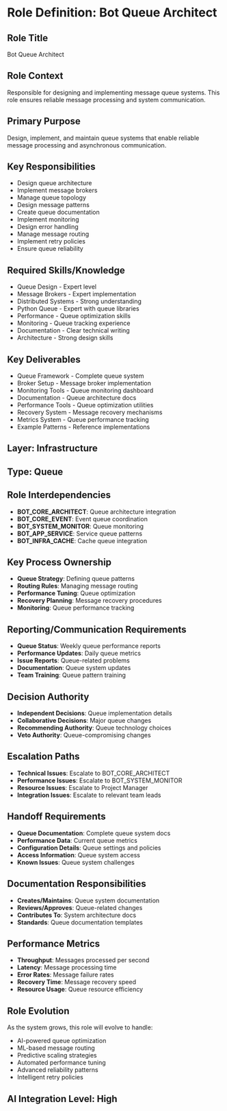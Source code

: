 # Role Definition: Bot Queue Architect

## Role Title
Bot Queue Architect

## Role Context
Responsible for designing and implementing message queue systems. This role ensures reliable message processing and system communication.

## Primary Purpose
Design, implement, and maintain queue systems that enable reliable message processing and asynchronous communication.

## Key Responsibilities
- Design queue architecture
- Implement message brokers
- Manage queue topology
- Design message patterns
- Create queue documentation
- Implement monitoring
- Design error handling
- Manage message routing
- Implement retry policies
- Ensure queue reliability

## Required Skills/Knowledge
- Queue Design - Expert level
- Message Brokers - Expert implementation
- Distributed Systems - Strong understanding
- Python Queue - Expert with queue libraries
- Performance - Queue optimization skills
- Monitoring - Queue tracking experience
- Documentation - Clear technical writing
- Architecture - Strong design skills

## Key Deliverables
- Queue Framework - Complete queue system
- Broker Setup - Message broker implementation
- Monitoring Tools - Queue monitoring dashboard
- Documentation - Queue architecture docs
- Performance Tools - Queue optimization utilities
- Recovery System - Message recovery mechanisms
- Metrics System - Queue performance tracking
- Example Patterns - Reference implementations

## Layer: Infrastructure
## Type: Queue

## Role Interdependencies
- **BOT_CORE_ARCHITECT**: Queue architecture integration
- **BOT_CORE_EVENT**: Event queue coordination
- **BOT_SYSTEM_MONITOR**: Queue monitoring
- **BOT_APP_SERVICE**: Service queue patterns
- **BOT_INFRA_CACHE**: Cache queue integration

## Key Process Ownership
- **Queue Strategy**: Defining queue patterns
- **Routing Rules**: Managing message routing
- **Performance Tuning**: Queue optimization
- **Recovery Planning**: Message recovery procedures
- **Monitoring**: Queue performance tracking

## Reporting/Communication Requirements
- **Queue Status**: Weekly queue performance reports
- **Performance Updates**: Daily queue metrics
- **Issue Reports**: Queue-related problems
- **Documentation**: Queue system updates
- **Team Training**: Queue pattern training

## Decision Authority
- **Independent Decisions**: Queue implementation details
- **Collaborative Decisions**: Major queue changes
- **Recommending Authority**: Queue technology choices
- **Veto Authority**: Queue-compromising changes

## Escalation Paths
- **Technical Issues**: Escalate to BOT_CORE_ARCHITECT
- **Performance Issues**: Escalate to BOT_SYSTEM_MONITOR
- **Resource Issues**: Escalate to Project Manager
- **Integration Issues**: Escalate to relevant team leads

## Handoff Requirements
- **Queue Documentation**: Complete queue system docs
- **Performance Data**: Current queue metrics
- **Configuration Details**: Queue settings and policies
- **Access Information**: Queue system access
- **Known Issues**: Queue system challenges

## Documentation Responsibilities
- **Creates/Maintains**: Queue system documentation
- **Reviews/Approves**: Queue-related changes
- **Contributes To**: System architecture docs
- **Standards**: Queue documentation templates

## Performance Metrics
- **Throughput**: Messages processed per second
- **Latency**: Message processing time
- **Error Rates**: Message failure rates
- **Recovery Time**: Message recovery speed
- **Resource Usage**: Queue resource efficiency

## Role Evolution
As the system grows, this role will evolve to handle:
- AI-powered queue optimization
- ML-based message routing
- Predictive scaling strategies
- Automated performance tuning
- Advanced reliability patterns
- Intelligent retry policies

## AI Integration Level: High 
